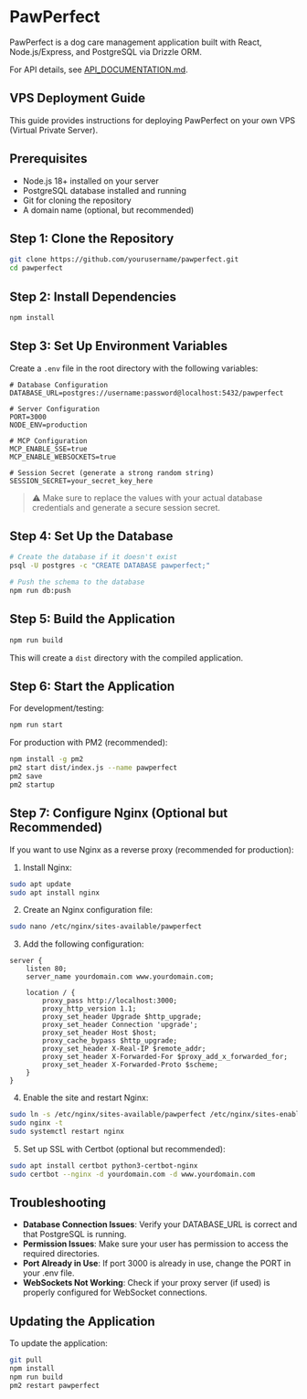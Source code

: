 # PawPerfect

PawPerfect is a dog care management application built with React, Node.js/Express, and PostgreSQL via Drizzle ORM.

For API details, see [API_DOCUMENTATION.md](API_DOCUMENTATION.md).

## VPS Deployment Guide

This guide provides instructions for deploying PawPerfect on your own VPS (Virtual Private Server).

## Prerequisites

- Node.js 18+ installed on your server
- PostgreSQL database installed and running
- Git for cloning the repository
- A domain name (optional, but recommended)

## Step 1: Clone the Repository

```bash
git clone https://github.com/yourusername/pawperfect.git
cd pawperfect
```

## Step 2: Install Dependencies

```bash
npm install
```

## Step 3: Set Up Environment Variables

Create a `.env` file in the root directory with the following variables:

```
# Database Configuration
DATABASE_URL=postgres://username:password@localhost:5432/pawperfect

# Server Configuration
PORT=3000
NODE_ENV=production

# MCP Configuration
MCP_ENABLE_SSE=true
MCP_ENABLE_WEBSOCKETS=true

# Session Secret (generate a strong random string)
SESSION_SECRET=your_secret_key_here
```

> ⚠️ Make sure to replace the values with your actual database credentials and generate a secure session secret.

## Step 4: Set Up the Database

```bash
# Create the database if it doesn't exist
psql -U postgres -c "CREATE DATABASE pawperfect;"

# Push the schema to the database
npm run db:push
```

## Step 5: Build the Application

```bash
npm run build
```

This will create a `dist` directory with the compiled application.

## Step 6: Start the Application

For development/testing:
```bash
npm run start
```

For production with PM2 (recommended):
```bash
npm install -g pm2
pm2 start dist/index.js --name pawperfect
pm2 save
pm2 startup
```

## Step 7: Configure Nginx (Optional but Recommended)

If you want to use Nginx as a reverse proxy (recommended for production):

1. Install Nginx:
```bash
sudo apt update
sudo apt install nginx
```

2. Create an Nginx configuration file:
```bash
sudo nano /etc/nginx/sites-available/pawperfect
```

3. Add the following configuration:
```nginx
server {
    listen 80;
    server_name yourdomain.com www.yourdomain.com;

    location / {
        proxy_pass http://localhost:3000;
        proxy_http_version 1.1;
        proxy_set_header Upgrade $http_upgrade;
        proxy_set_header Connection 'upgrade';
        proxy_set_header Host $host;
        proxy_cache_bypass $http_upgrade;
        proxy_set_header X-Real-IP $remote_addr;
        proxy_set_header X-Forwarded-For $proxy_add_x_forwarded_for;
        proxy_set_header X-Forwarded-Proto $scheme;
    }
}
```

4. Enable the site and restart Nginx:
```bash
sudo ln -s /etc/nginx/sites-available/pawperfect /etc/nginx/sites-enabled/
sudo nginx -t
sudo systemctl restart nginx
```

5. Set up SSL with Certbot (optional but recommended):
```bash
sudo apt install certbot python3-certbot-nginx
sudo certbot --nginx -d yourdomain.com -d www.yourdomain.com
```

## Troubleshooting

- **Database Connection Issues**: Verify your DATABASE_URL is correct and that PostgreSQL is running.
- **Permission Issues**: Make sure your user has permission to access the required directories.
- **Port Already in Use**: If port 3000 is already in use, change the PORT in your .env file.
- **WebSockets Not Working**: Check if your proxy server (if used) is properly configured for WebSocket connections.

## Updating the Application

To update the application:

```bash
git pull
npm install
npm run build
pm2 restart pawperfect
```